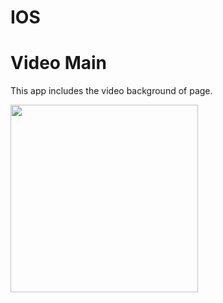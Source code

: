 # IOS
# Video Main

This app includes the video background of page.

<img src="https://user-images.githubusercontent.com/60697742/114759704-7a290d80-9d99-11eb-848a-b0a4dc76707f.mp4" width="300">
